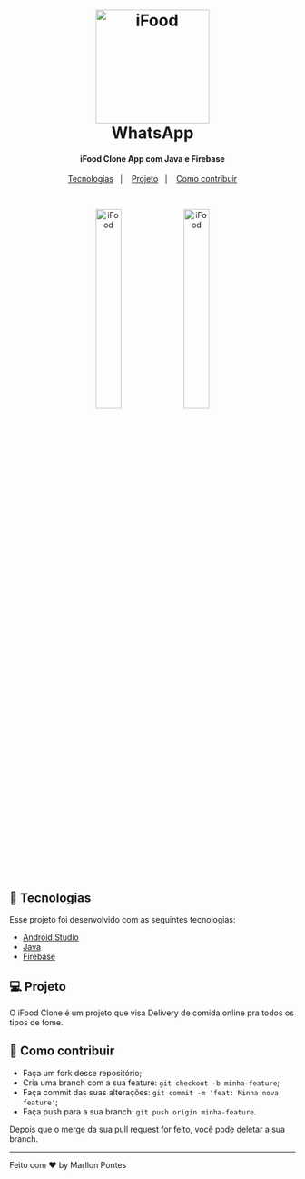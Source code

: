<h1 align="center">
  <img alt="iFood" src=".github/logo.png" width="200px">
  <br>
  WhatsApp
</h1>

<h4 align="center">
  iFood Clone App com Java e Firebase
</h4>

<p align="center">
  <a href="#rocket-tecnologias">Tecnologias</a>&nbsp;&nbsp;&nbsp;|&nbsp;&nbsp;&nbsp;
  <a href="#-projeto">Projeto</a>&nbsp;&nbsp;&nbsp;|&nbsp;&nbsp;&nbsp;
  <a href="#-como-contribuir">Como contribuir</a>
</p>

<br>

<p align="center">
  <img alt="iFood" src=".github/ifood_cliente.gif" width="30%">
  <img alt="iFood" src=".github/ifood_empresa.gif" width="30%">
</p>

## :rocket: Tecnologias

Esse projeto foi desenvolvido com as seguintes tecnologias:

- [Android Studio](https://developer.android.com/studio/intro?hl=pt-br)
- [Java](https://www.java.com/pt_BR/about/whatis_java.jsp?bucket_value=desktop-chrome80-linux&in_query=no)
- [Firebase](https://firebase.google.com/?hl=pt-br)

## 💻 Projeto

O iFood Clone é um projeto que visa Delivery de comida online pra todos os tipos de fome.

## 🤔 Como contribuir

- Faça um fork desse repositório;
- Cria uma branch com a sua feature: `git checkout -b minha-feature`;
- Faça commit das suas alterações: `git commit -m 'feat: Minha nova feature'`;
- Faça push para a sua branch: `git push origin minha-feature`.

Depois que o merge da sua pull request for feito, você pode deletar a sua branch.

---

Feito com ❤ by Marllon Pontes
